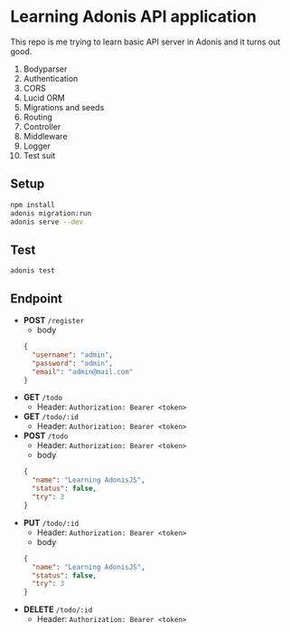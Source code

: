 # Learning Adonis API application

This repo is me trying to learn basic API server in Adonis and it turns out good.

1. Bodyparser
2. Authentication
3. CORS
4. Lucid ORM
5. Migrations and seeds
6. Routing
7. Controller
8. Middleware
9. Logger
10. Test suit

## Setup
```bash
npm install
adonis migration:run
adonis serve --dev
```

## Test
```bas
adonis test
```

## Endpoint
* **POST** `/register`
  * body
  ```json
  {
    "username": "admin",
    "password": "admin",
    "email": "admin@mail.com"
  }
  ```
* **GET** `/todo` 
  * Header: `Authorization: Bearer <token>`
* **GET** `/todo/:id`
  * Header: `Authorization: Bearer <token>`
* **POST** `/todo` 
  * Header: `Authorization: Bearer <token>`
  * body 
  ```json
  {
    "name": "Learning AdonisJS",
    "status": false,
    "try": 3
  }
  ```
* **PUT** `/todo/:id`
  * Header: `Authorization: Bearer <token>`
  * body
  ```json
  {
    "name": "Learning AdonisJS",
    "status": false,
    "try": 3
  }
  ```
* **DELETE** `/todo/:id`
  * Header: `Authorization: Bearer <token>`